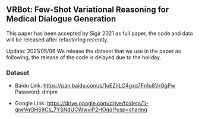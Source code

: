 ## VRBot: Few-Shot Variational Reasoning for Medical Dialogue Generation
This paper has been accepted by Sigir 2021 as full paper, the code and data will be released after refactoring recently.


Update: 2021/05/06
We release the dataset that we use in the paper as following, the release of the code is delayed due to the holiday.

### Dataset
- Baidu
Link: https://pan.baidu.com/s/1uEZhLC4gxq7Fn1u8VrGgPw  Password: dmpm

- Google
Link: https://drive.google.com/drive/folders/1i-qiwVgOHS9Cs_7YSNdUCWwviP2HOgqI?usp=sharing
